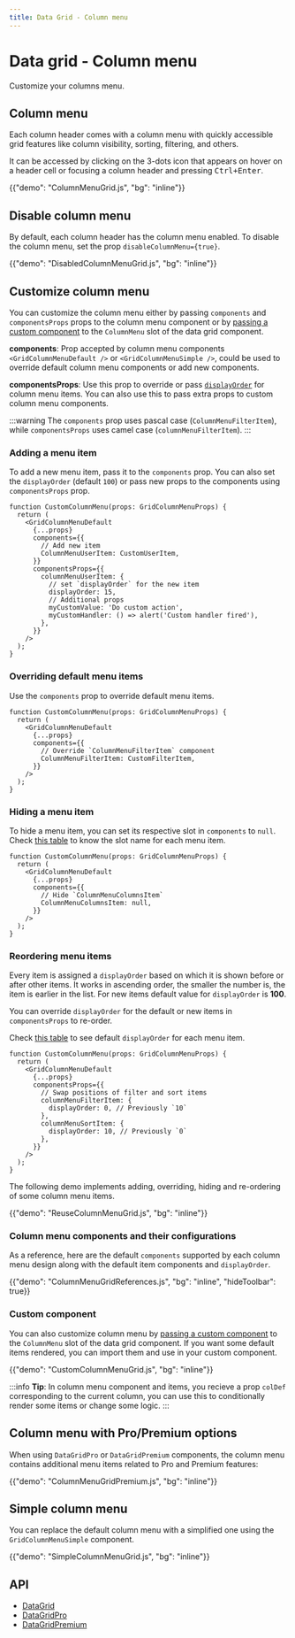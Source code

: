 ```yaml
---
title: Data Grid - Column menu
---
```


# Data grid - Column menu

<p class="description">Customize your columns menu.</p>

## Column menu

Each column header comes with a column menu with quickly accessible grid features like column visibility, sorting, filtering, and others.

It can be accessed by clicking on the 3-dots icon that appears on hover on a header cell or focusing a column header and pressing <kbd><kbd class="key">Ctrl</kbd>+<kbd class="key">Enter</kbd></kbd>.

{{"demo": "ColumnMenuGrid.js", "bg": "inline"}}

## Disable column menu

By default, each column header has the column menu enabled. To disable the column menu, set the prop `disableColumnMenu={true}`.

{{"demo": "DisabledColumnMenuGrid.js", "bg": "inline"}}

## Customize column menu

You can customize the column menu either by passing `components` and `componentsProps` props to the column menu component or by [passing a custom component](/x/react-data-grid/components/#overriding-components) to the `ColumnMenu` slot of the data grid component.

**components**: Prop accepted by column menu components `<GridColumnMenuDefault />` or `<GridColumnMenuSimple />`, could be used to override default column menu components or add new components.

**componentsProps**: Use this prop to override or pass [`displayOrder`](/x/react-data-grid/column-menu/#reordering-menu-items) for column menu items. You can also use this to pass extra props to custom column menu components.

:::warning
The `components` prop uses pascal case (`ColumnMenuFilterItem`), while `componentsProps` uses camel case (`columnMenuFilterItem`).
:::

### Adding a menu item

To add a new menu item, pass it to the `components` prop.
You can also set the `displayOrder` (default `100`) or pass new props to the components using `componentsProps` prop.

```tsx
function CustomColumnMenu(props: GridColumnMenuProps) {
  return (
    <GridColumnMenuDefault
      {...props}
      components={{
        // Add new item
        ColumnMenuUserItem: CustomUserItem,
      }}
      componentsProps={{
        columnMenuUserItem: {
          // set `displayOrder` for the new item
          displayOrder: 15,
          // Additional props
          myCustomValue: 'Do custom action',
          myCustomHandler: () => alert('Custom handler fired'),
        },
      }}
    />
  );
}
```

### Overriding default menu items

Use the `components` prop to override default menu items.

```tsx
function CustomColumnMenu(props: GridColumnMenuProps) {
  return (
    <GridColumnMenuDefault
      {...props}
      components={{
        // Override `ColumnMenuFilterItem` component
        ColumnMenuFilterItem: CustomFilterItem,
      }}
    />
  );
}
```

### Hiding a menu item

To hide a menu item, you can set its respective slot in `components` to `null`.
Check [this table](/x/react-data-grid/column-menu/#column-menu-components-and-their-configurations) to know the slot name for each menu item.

```tsx
function CustomColumnMenu(props: GridColumnMenuProps) {
  return (
    <GridColumnMenuDefault
      {...props}
      components={{
        // Hide `ColumnMenuColumnsItem`
        ColumnMenuColumnsItem: null,
      }}
    />
  );
}
```

### Reordering menu items

Every item is assigned a `displayOrder` based on which it is shown before or after other items. It works in ascending order, the smaller the number is, the item is earlier in the list. For new items default value for `displayOrder` is **100**.

You can override `displayOrder` for the default or new items in `componentsProps` to re-order.

Check [this table](/x/react-data-grid/column-menu/#column-menu-components-and-their-configurations) to see default `displayOrder` for each menu item.

```tsx
function CustomColumnMenu(props: GridColumnMenuProps) {
  return (
    <GridColumnMenuDefault
      {...props}
      componentsProps={{
        // Swap positions of filter and sort items
        columnMenuFilterItem: {
          displayOrder: 0, // Previously `10`
        },
        columnMenuSortItem: {
          displayOrder: 10, // Previously `0`
        },
      }}
    />
  );
}
```

The following demo implements adding, overriding, hiding and re-ordering of some column menu items.

{{"demo": "ReuseColumnMenuGrid.js", "bg": "inline"}}

### Column menu components and their configurations

As a reference, here are the default `components` supported by each column menu design along with the default item components and `displayOrder`.

{{"demo": "ColumnMenuGridReferences.js", "bg": "inline", "hideToolbar": true}}

### Custom component

You can also customize column menu by [passing a custom component](/x/react-data-grid/components/#overriding-components) to the `ColumnMenu` slot of the data grid component. If you want some default items rendered, you can import them and use in your custom component.

{{"demo": "CustomColumnMenuGrid.js", "bg": "inline"}}

:::info
<strong>Tip</strong>: In column menu component and items, you recieve a prop `colDef` corresponding to the current column, you can use this to conditionally render some items or change some logic.
:::

## Column menu with Pro/Premium options [<span class="plan-pro"></span>](/x/introduction/licensing/#pro-plan)[<span class="plan-premium"></span>](/x/introduction/licensing/#premium-plan)

When using `DataGridPro` or `DataGridPremium` components, the column menu contains additional menu items related to Pro and Premium features:

{{"demo": "ColumnMenuGridPremium.js", "bg": "inline"}}

## Simple column menu

You can replace the default column menu with a simplified one using the `GridColumnMenuSimple` component.

{{"demo": "SimpleColumnMenuGrid.js", "bg": "inline"}}

## API

- [DataGrid](/x/api/data-grid/data-grid/)
- [DataGridPro](/x/api/data-grid/data-grid-pro/)
- [DataGridPremium](/x/api/data-grid/data-grid-premium/)
